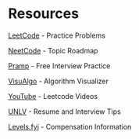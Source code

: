 <h1>Resources</h1>

[LeetCode](https://leetcode.com) - Practice Problems

[NeetCode](https://neetcode.io/roadmap) - Topic Roadmap

[Pramp](https://www.pramp.com/) - Free Interview Practice

[VisuAlgo](https://visualgo.net/en) - Algorithm Visualizer

[YouTube](https://www.youtube.com/@NeetCode) - Leetcode Videos

[UNLV](https://www.unlv.edu/engineering/jobs/resources) - Resume and Interview Tips

[Levels.fyi](https://www.levels.fyi) - Compensation Information 
